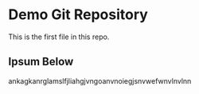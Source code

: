# Demo Git Repository

This is the first file in this repo.

## Ipsum Below

ankagkanrglamslfjliahgjvngoanvnoiegjsnvwefwnvlnvlnn
